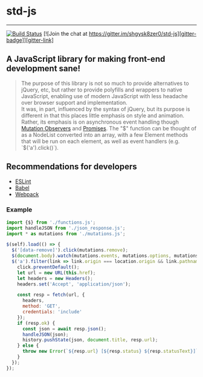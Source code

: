 [build-status]: https://travis-ci.org/shgysk8zer0/std-js.svg?branch=master
[travis-ci]: https://travis-ci.org/shgysk8zer0/std-js
[gitter-badge]: https://badges.gitter.im/shgysk8zer0/std-js.svg
[gitter-link]: https://gitter.im/shgysk8zer0/std-js?utm_source=badge&utm_medium=badge&utm_campaign=pr-badge&utm_content=badge
[promises]: https://developer.mozilla.org/en-US/docs/Mozilla/JavaScript_code_modules/Promise.jsm/Promise
[mutations]: https://developer.mozilla.org/en-US/docs/Web/API/MutationObserver
# std-js
- - -
[![Build Status][build-status]][travis-ci] [![Join the chat at https://gitter.im/shgysk8zer0/std-js][gitter-badge]][gitter-link]
## A JavaScript library for making front-end development sane!

> The purpose of this library is not so much to provide alternatives to jQuery, etc,
> but rather to provide polyfills and wrappers to native JavaScript, enabling use
> of modern JavaScript with less headache over browser support and implementation.  
> It was, in part, influenced by the syntax of jQuery, but its purpose is different
> in that this places little emphasis on style and animation. Rather, its
> emphasis is on asynchronous event handling though [Mutation Observers][mutations]
> and [Promises][promises].
> The "$" function can be thought of as a NodeList converted into an array, with
> a few Element methods that will be run on each element, as well as event handlers
> (e.g. `$('a').click()`).

## Recommendations for developers
- [ESLint](http://eslint.org/)
- [Babel](http://babeljs.io/)
- [Webpack](https://webpack.github.io/)

### Example
```js
import {$} from './functions.js';
import handleJSON from './json_response.js';
import * as mutations from './mutations.js';

$(self).load(() => {
  $('[data-remove]').click(mutations.remove);
  $(document.body).watch(mutations.events, mutations.options, mutations.filter);
  $('a').filter(link => link.origin === location.origin && link.pathname !== location.pathname).click(async function(click) => {
    click.preventDefault();
    let url = new URL(this.href);
    let headers = new Headers();
    headers.set('Accept', 'application/json');

    const resp = fetch(url, {
      headers,
      method: 'GET',
      credentials: 'include'
    });
    if (resp.ok) {
      const json = await resp.json();
      handleJSON(json);
      history.pushState(json, document.title, resp.url);
    } else {
      throw new Error(`${resp.url} [${resp.status} ${resp.statusText}]`);
    }
  });
});

```
